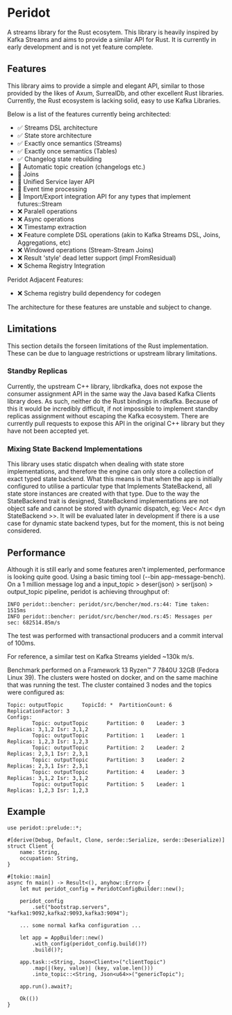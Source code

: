 # Peridot

A streams library for the Rust ecosytem. This library is heavily inspired by Kafka Streams and aims to provide a similar API for Rust.
It is currently in early development and is not yet feature complete.

## Features

This library aims to provide a simple and elegant API, similar to those provided by the likes of Axum, SurrealDb, and other excellent Rust libraries.
Currently, the Rust ecosystem is lacking solid, easy to use Kafka Libraries.

Below is a list of the features currently being architected:

- ✅ Streams DSL architecture
- ✅ State store architecture
- ✅ Exactly once semantics (Streams)
- ✅ Exactly once semantics (Tables)
- ✅ Changelog state rebuilding
- 🚧 Automatic topic creation (changelogs etc.)
- 🚧 Joins
- 🚧 Unified Service layer API 
- 🚧 Event time processing
- 🚧 Import/Export integration API for any types that implement futures::Stream 
- ❌ Paralell operations
- ❌ Async operations
- ❌ Timestamp extraction
- ❌ Feature complete DSL operations (akin to Kafka Streams DSL, Joins, Aggregations, etc)
- ❌ Windowed operations (Stream-Stream Joins)
- ❌ Result 'style' dead letter support (impl FromResidual)
- ❌ Schema Registry Integration

Peridot Adjacent Features:
- ❌ Schema registry build dependency for codegen

The architecture for these features are unstable and subject to change.

## Limitations

This section details the forseen limitations of the Rust implementation. These can be due to language restrictions or upstream library limitations.  

### Standby Replicas

Currently, the upstream C++ library, librdkafka, does not expose the consumer assignment API in the same way the Java based Kafka Clients library does. As such, neither do the Rust bindings in rdkafka. Because of this it would be incredibly difficult, if not impossible to implement standby replicas assignment without escaping the Kafka ecosystem. There are currently pull requests to expose this API in the original C++ library but they have not been accepted yet.

### Mixing State Backend Implementations

This library uses static dispatch when dealing with state store implementations, and therefore the engine can only store a collection of exact typed state backend. What this means is that when the app is initially configured to utilise a particular type that Implements StateBackend, all state store instances are created with that type. Due to the way the StateBackend trait is designed, StateBackend implementations are not object safe and cannot be stored with dynamic dispatch, eg: Vec< Arc< dyn StateBackend >>. It will be evaluated later in development if there is a use case for dynamic state backend types, but for the moment, this is not being considered.

## Performance

Although it is still early and some features aren't implemented, performance is looking quite good. Using a basic timing tool (--bin app-message-bench). On a 1 million message log and a input_topic > deser(json) > ser(json) > output_topic pipeline, peridot is achieving throughput of:
```
INFO peridot::bencher: peridot/src/bencher/mod.rs:44: Time taken: 1515ms
INFO peridot::bencher: peridot/src/bencher/mod.rs:45: Messages per sec: 682514.85m/s
```
The test was performed with transactional producers and a commit interval of 100ms.

For reference, a similar test on Kafka Streams yielded ~130k m/s.

Benchmark performed on a Framework 13 Ryzen™ 7 7840U 32GB (Fedora Linux 39). The clusters were hosted on docker, and on the same machine that was running the test. The cluster contained 3 nodes and the topics were configured as:
``` 
Topic: outputTopic      TopicId: *  PartitionCount: 6       ReplicationFactor: 3    
Configs: 
        Topic: outputTopic      Partition: 0    Leader: 3       Replicas: 3,1,2 Isr: 3,1,2
        Topic: outputTopic      Partition: 1    Leader: 1       Replicas: 1,2,3 Isr: 1,2,3
        Topic: outputTopic      Partition: 2    Leader: 2       Replicas: 2,3,1 Isr: 2,3,1
        Topic: outputTopic      Partition: 3    Leader: 2       Replicas: 2,3,1 Isr: 2,3,1
        Topic: outputTopic      Partition: 4    Leader: 3       Replicas: 3,1,2 Isr: 3,1,2
        Topic: outputTopic      Partition: 5    Leader: 1       Replicas: 1,2,3 Isr: 1,2,3
```

## Example

```
use peridot::prelude::*;

#[derive(Debug, Default, Clone, serde::Serialize, serde::Deserialize)]
struct Client {
    name: String,
    occupation: String,
}

#[tokio::main]
async fn main() -> Result<(), anyhow::Error> {
    let mut peridot_config = PeridotConfigBuilder::new();

    peridot_config
        .set("bootstrap.servers", "kafka1:9092,kafka2:9093,kafka3:9094");

    ... some normal kafka configuration ...

    let app = AppBuilder::new()
        .with_config(peridot_config.build()?)
        .build()?;

    app.task::<String, Json<Client>>("clientTopic")
        .map(|(key, value)| (key, value.len()))
        .into_topic::<String, Json<u64>>("genericTopic");

    app.run().await?;

    Ok(())
}
```
